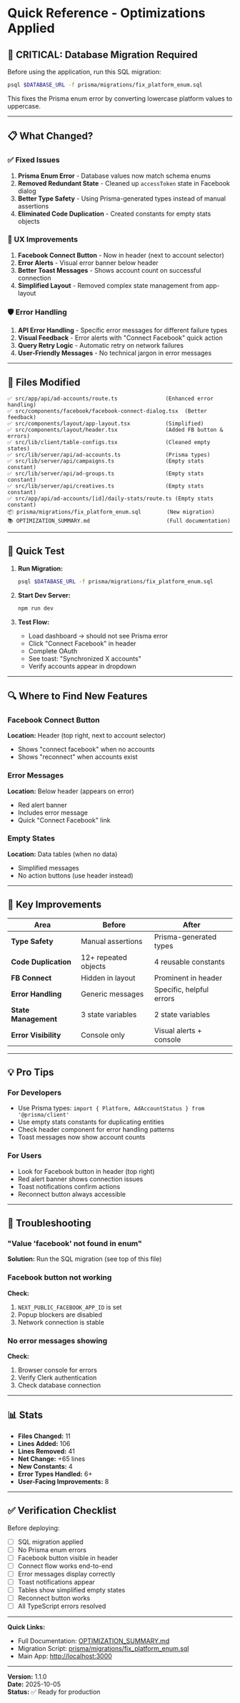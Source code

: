 # Quick Reference - Optimizations Applied

## 🚨 CRITICAL: Database Migration Required

Before using the application, run this SQL migration:

```bash
psql $DATABASE_URL -f prisma/migrations/fix_platform_enum.sql
```

This fixes the Prisma enum error by converting lowercase platform values to uppercase.

---

## 📋 What Changed?

### ✅ Fixed Issues

1. **Prisma Enum Error** - Database values now match schema enums
2. **Removed Redundant State** - Cleaned up `accessToken` state in Facebook dialog
3. **Better Type Safety** - Using Prisma-generated types instead of manual assertions
4. **Eliminated Code Duplication** - Created constants for empty stats objects

### 🎨 UX Improvements

1. **Facebook Connect Button** - Now in header (next to account selector)
2. **Error Alerts** - Visual error banner below header
3. **Better Toast Messages** - Shows account count on successful connection
4. **Simplified Layout** - Removed complex state management from app-layout

### 🛡️ Error Handling

1. **API Error Handling** - Specific error messages for different failure types
2. **Visual Feedback** - Error alerts with "Connect Facebook" quick action
3. **Query Retry Logic** - Automatic retry on network failures
4. **User-Friendly Messages** - No technical jargon in error messages

---

## 📁 Files Modified

```
✅ src/app/api/ad-accounts/route.ts               (Enhanced error handling)
✅ src/components/facebook/facebook-connect-dialog.tsx  (Better feedback)
✅ src/components/layout/app-layout.tsx           (Simplified)
✅ src/components/layout/header.tsx               (Added FB button & errors)
✅ src/lib/client/table-configs.tsx               (Cleaned empty states)
✅ src/lib/server/api/ad-accounts.ts              (Prisma types)
✅ src/lib/server/api/campaigns.ts                (Empty stats constant)
✅ src/lib/server/api/ad-groups.ts                (Empty stats constant)
✅ src/lib/server/api/creatives.ts                (Empty stats constant)
✅ src/app/api/ad-accounts/[id]/daily-stats/route.ts (Empty stats constant)
📦 prisma/migrations/fix_platform_enum.sql        (New migration)
📚 OPTIMIZATION_SUMMARY.md                        (Full documentation)
```

---

## 🎯 Quick Test

1. **Run Migration:**
   ```bash
   psql $DATABASE_URL -f prisma/migrations/fix_platform_enum.sql
   ```

2. **Start Dev Server:**
   ```bash
   npm run dev
   ```

3. **Test Flow:**
   - Load dashboard → should not see Prisma error
   - Click "Connect Facebook" in header
   - Complete OAuth
   - See toast: "Synchronized X accounts"
   - Verify accounts appear in dropdown

---

## 🔍 Where to Find New Features

### Facebook Connect Button
**Location:** Header (top right, next to account selector)
- Shows "connect facebook" when no accounts
- Shows "reconnect" when accounts exist

### Error Messages
**Location:** Below header (appears on error)
- Red alert banner
- Includes error message
- Quick "Connect Facebook" link

### Empty States
**Location:** Data tables (when no data)
- Simplified messages
- No action buttons (use header instead)

---

## 🚀 Key Improvements

| Area | Before | After |
|------|--------|-------|
| **Type Safety** | Manual assertions | Prisma-generated types |
| **Code Duplication** | 12+ repeated objects | 4 reusable constants |
| **FB Connect** | Hidden in layout | Prominent in header |
| **Error Handling** | Generic messages | Specific, helpful errors |
| **State Management** | 3 state variables | 2 state variables |
| **Error Visibility** | Console only | Visual alerts + console |

---

## 💡 Pro Tips

### For Developers
- Use Prisma types: `import { Platform, AdAccountStatus } from '@prisma/client'`
- Use empty stats constants for duplicating entities
- Check header component for error handling patterns
- Toast messages now show account counts

### For Users
- Look for Facebook button in header (top right)
- Red alert banner shows connection issues
- Toast notifications confirm actions
- Reconnect button always accessible

---

## 🐛 Troubleshooting

### "Value 'facebook' not found in enum"
**Solution:** Run the SQL migration (see top of this file)

### Facebook button not working
**Check:** 
1. `NEXT_PUBLIC_FACEBOOK_APP_ID` is set
2. Popup blockers are disabled
3. Network connection is stable

### No error messages showing
**Check:**
1. Browser console for errors
2. Verify Clerk authentication
3. Check database connection

---

## 📊 Stats

- **Files Changed:** 11
- **Lines Added:** 106
- **Lines Removed:** 41
- **Net Change:** +65 lines
- **New Constants:** 4
- **Error Types Handled:** 6+
- **User-Facing Improvements:** 8

---

## ✅ Verification Checklist

Before deploying:
- [ ] SQL migration applied
- [ ] No Prisma enum errors
- [ ] Facebook button visible in header
- [ ] Connect flow works end-to-end
- [ ] Error messages display correctly
- [ ] Toast notifications appear
- [ ] Tables show simplified empty states
- [ ] Reconnect button works
- [ ] All TypeScript errors resolved

---

**Quick Links:**
- Full Documentation: [OPTIMIZATION_SUMMARY.md](./OPTIMIZATION_SUMMARY.md)
- Migration Script: [prisma/migrations/fix_platform_enum.sql](./prisma/migrations/fix_platform_enum.sql)
- Main App: [http://localhost:3000](http://localhost:3000)

---

**Version:** 1.1.0  
**Date:** 2025-10-05  
**Status:** ✅ Ready for production
